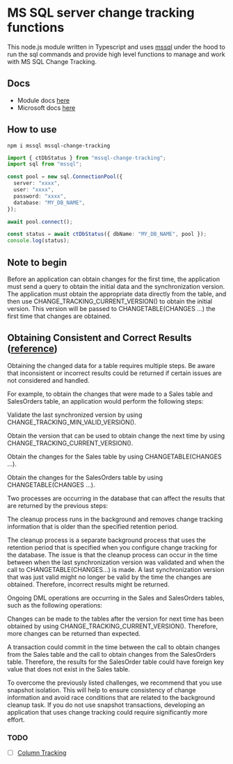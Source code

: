 # MS SQL server change tracking functions

This node.js module written in Typescript and uses [mssql](https://www.npmjs.com/package/mssql) under the hood to run the sql commands and provide high level functions to manage and work with MS SQL Change Tracking.

## Docs

- Module docs [here](https://saostad.github.io/mssql-change-tracking/)
- Microsoft docs [here](https://docs.microsoft.com/en-us/sql/relational-databases/track-changes/work-with-change-tracking-sql-server?view=sql-server-ver15)

## How to use

`npm i mssql mssql-change-tracking`

```ts
import { ctDbStatus } from "mssql-change-tracking";
import sql from "mssql";

const pool = new sql.ConnectionPool({
  server: "xxxx",
  user: "xxxx",
  password: "xxxx",
  database: "MY_DB_NAME",
});

await pool.connect();

const status = await ctDbStatus({ dbName: "MY_DB_NAME", pool });
console.log(status);
```

## Note to begin

Before an application can obtain changes for the first time, the application must send a query to obtain the initial data and the synchronization version. The application must obtain the appropriate data directly from the table, and then use CHANGE_TRACKING_CURRENT_VERSION() to obtain the initial version. This version will be passed to CHANGETABLE(CHANGES ...) the first time that changes are obtained.

## Obtaining Consistent and Correct Results ([reference](https://docs.microsoft.com/en-us/sql/relational-databases/track-changes/work-with-change-tracking-sql-server?view=sql-server-ver15#obtaining-consistent-and-correct-results))

Obtaining the changed data for a table requires multiple steps. Be aware that inconsistent or incorrect results could be returned if certain issues are not considered and handled.

For example, to obtain the changes that were made to a Sales table and SalesOrders table, an application would perform the following steps:

Validate the last synchronized version by using CHANGE_TRACKING_MIN_VALID_VERSION().

Obtain the version that can be used to obtain change the next time by using CHANGE_TRACKING_CURRENT_VERSION().

Obtain the changes for the Sales table by using CHANGETABLE(CHANGES ...).

Obtain the changes for the SalesOrders table by using CHANGETABLE(CHANGES ...).

Two processes are occurring in the database that can affect the results that are returned by the previous steps:

The cleanup process runs in the background and removes change tracking information that is older than the specified retention period.

The cleanup process is a separate background process that uses the retention period that is specified when you configure change tracking for the database. The issue is that the cleanup process can occur in the time between when the last synchronization version was validated and when the call to CHANGETABLE(CHANGES...) is made. A last synchronization version that was just valid might no longer be valid by the time the changes are obtained. Therefore, incorrect results might be returned.

Ongoing DML operations are occurring in the Sales and SalesOrders tables, such as the following operations:

Changes can be made to the tables after the version for next time has been obtained by using CHANGE_TRACKING_CURRENT_VERSION(). Therefore, more changes can be returned than expected.

A transaction could commit in the time between the call to obtain changes from the Sales table and the call to obtain changes from the SalesOrders table. Therefore, the results for the SalesOrder table could have foreign key value that does not exist in the Sales table.

To overcome the previously listed challenges, we recommend that you use snapshot isolation. This will help to ensure consistency of change information and avoid race conditions that are related to the background cleanup task. If you do not use snapshot transactions, developing an application that uses change tracking could require significantly more effort.

### TODO

- [ ] [Column Tracking](https://docs.microsoft.com/en-us/sql/relational-databases/track-changes/work-with-change-tracking-sql-server?view=sql-server-ver15#using-column-tracking)
